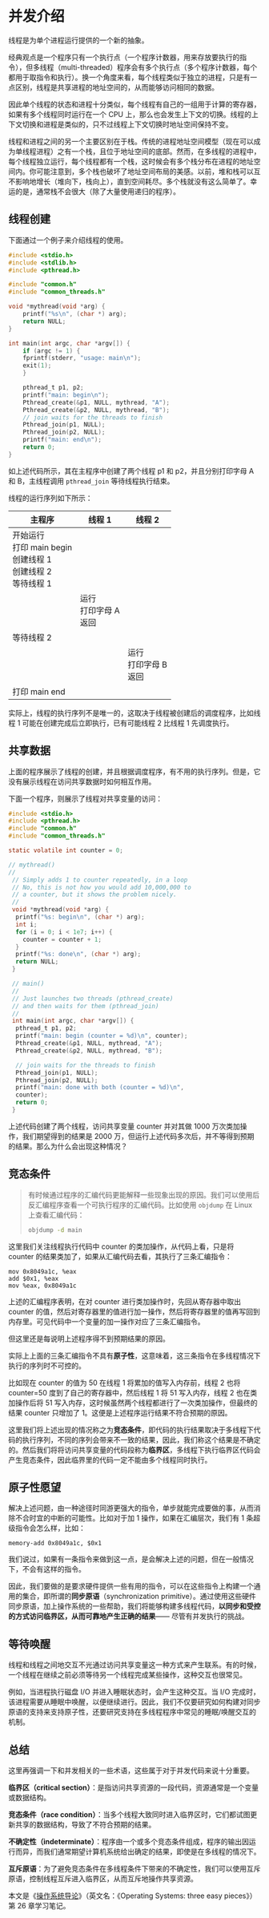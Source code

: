 # 并发介绍

线程是为单个进程运行提供的一个新的抽象。

经典观点是一个程序只有一个执行点（一个程序计数器，用来存放要执行的指令），但多线程（multi-threaded）程序会有多个执行点（多个程序计数器，每个都用于取指令和执行）。换一个角度来看，每个线程类似于独立的进程，只是有一点区别，线程是共享进程的地址空间的，从而能够访问相同的数据。

因此单个线程的状态和进程十分类似，每个线程有自己的一组用于计算的寄存器，如果有多个线程同时运行在一个 CPU 上，那么也会发生上下文的切换。线程的上下文切换和进程是类似的，只不过线程上下文切换时地址空间保持不变。



线程和进程之间的另一个主要区别在于栈。传统的进程地址空间模型（现在可以成为单线程进程）之有一个栈，且位于地址空间的底部。然而，在多线程的进程中，每个线程独立运行，每个线程都有一个栈，这时候会有多个栈分布在进程的地址空间内。你可能注意到，多个栈也破坏了地址空间布局的美感。以前，堆和栈可以互不影响地增长（堆向下，栈向上），直到空间耗尽。多个栈就没有这么简单了。幸运的是，通常栈不会很大（除了大量使用递归的程序）。

## 线程创建

下面通过一个例子来介绍线程的使用。

```c
#include <stdio.h>
#include <stdlib.h>
#include <pthread.h>

#include "common.h"
#include "common_threads.h"

void *mythread(void *arg) {
    printf("%s\n", (char *) arg);
    return NULL;
}

int main(int argc, char *argv[]) {                    
    if (argc != 1) {
	fprintf(stderr, "usage: main\n");
	exit(1);
    }

    pthread_t p1, p2;
    printf("main: begin\n");
    Pthread_create(&p1, NULL, mythread, "A"); 
    Pthread_create(&p2, NULL, mythread, "B");
    // join waits for the threads to finish
    Pthread_join(p1, NULL); 
    Pthread_join(p2, NULL); 
    printf("main: end\n");
    return 0;
}
```

如上述代码所示，其在主程序中创建了两个线程 p1 和 p2，并且分别打印字母 A 和 B，主线程调用 `pthread_join` 等待线程执行结束。

线程的运行序列如下所示：

| 主程序                                                       | 线程 1                         | 线程 2                         |
| ------------------------------------------------------------ | ------------------------------ | ------------------------------ |
| 开始运行<br />打印 main begin<br />创建线程 1<br />创建线程 2<br />等待线程 1 |                                |                                |
|                                                              | 运行<br />打印字母 A<br />返回 |                                |
| 等待线程 2                                                   |                                |                                |
|                                                              |                                | 运行<br />打印字母 B<br />返回 |
| 打印 main end                                                |                                |                                |

实际上，线程的执行序列不是唯一的，这取决于线程被创建后的调度程序，比如线程 1 可能在创建完成后立即执行，已有可能线程 2 比线程 1 先调度执行。

## 共享数据

上面的程序展示了线程的创建，并且根据调度程序，有不用的执行序列。但是，它没有展示线程在访问共享数据时如何相互作用。

下面一个程序，则展示了线程对共享变量的访问：

```c
#include <stdio.h>
#include <pthread.h>
#include "common.h"
#include "common_threads.h"

static volatile int counter = 0;

// mythread()
//
 // Simply adds 1 to counter repeatedly, in a loop
 // No, this is not how you would add 10,000,000 to
 // a counter, but it shows the problem nicely.
 //
 void *mythread(void *arg) {
  printf("%s: begin\n", (char *) arg);
  int i;
  for (i = 0; i < 1e7; i++) {
    counter = counter + 1;
  }
  printf("%s: done\n", (char *) arg);
  return NULL;
 }

 // main()
 //
 // Just launches two threads (pthread_create)
 // and then waits for them (pthread_join)
 //
 int main(int argc, char *argv[]) {
  pthread_t p1, p2;
  printf("main: begin (counter = %d)\n", counter);
  Pthread_create(&p1, NULL, mythread, "A");
  Pthread_create(&p2, NULL, mythread, "B");

  // join waits for the threads to finish
  Pthread_join(p1, NULL);
  Pthread_join(p2, NULL);
  printf("main: done with both (counter = %d)\n",
  counter);
  return 0;
 }
```

上述代码创建了两个线程，访问共享变量 counter 并对其做 1000 万次类加操作，我们期望得到的结果是 2000 万，但运行上述代码多次后，并不等得到预期的结果。那么为什么会出现这种情况？

## 竞态条件

> 有时候通过程序的汇编代码更能解释一些现象出现的原因。我们可以使用后反汇编程序查看一个可执行程序的汇编代码。比如使用 `objdump` 在 Linux 上查看汇编代码：
>
> ```bash
> objdump -d main
> ```

这里我们关注线程执行代码中 counter 的类加操作，从代码上看，只是将 counter 的结果类加了，如果从汇编代码去看，其执行了三条汇编指令：

```assembly
mov 0x8049a1c, %eax
add $0x1, %eax
mov %eax, 0x8049a1c
```

上述的汇编程序表明，在对 counter 进行类加操作时，先回从寄存器中取出 counter 的值，然后对寄存器里的值进行加一操作，然后将寄存器里的值再写回到内存里。可见代码中一个变量的加一操作对应了三条汇编指令。

但这里还是每说明上述程序得不到预期结果的原因。

实际上上面的三条汇编指令不具有**原子性**，这意味着，这三条指令在多线程情况下执行的序列时不可控的。

比如现在 counter 的值为 50 在线程 1 将累加的值写入内存前，线程 2 也将 counter=50 度到了自己的寄存器中，然后线程 1 将 51 写入内存，线程 2 也在类加操作后将 51 写入内存，这时候虽然两个线程都进行了一次类加操作，但最终的结果 counter 只增加了 1。这便是上述程序运行结果不符合预期的原因。



这里我们将上述出现的情况称之为**竞态条件**，即代码的执行结果取决于多线程下代码的执行序列，不同的序列会带来不一致的结果，因此，我们称这个结果是不确定的。然后我们将将访问共享变量的代码段称为**临界区**，多线程下执行临界区代码会产生竞态条件，因此临界里的代码一定不能由多个线程同时执行。

## 原子性愿望

解决上述问题，由一种途径时同游更强大的指令，单步就能完成要做的事，从而消除不合时宜的中断的可能性。比如对于加 1 操作，如果在汇编层次，我们有 1 条超级指令会怎么样，比如：

```assembly
memory-add 0x8049a1c, $0x1
```

我们说过，如果有一条指令来做到这一点，是会解决上述的问题，但在一般情况下，不会有这样的指令。

因此，我们要做的是要求硬件提供一些有用的指令，可以在这些指令上构建一个通用的集合，即所谓的**同步原语**（synchronization primitive）。通过使用这些硬件同步原语，加上操作系统的一些帮助，我们将能够构建多线程代码，**以同步和受控的方式访问临界区，从而可靠地产生正确的结果**—— 尽管有并发执行的挑战。

## 等待唤醒

线程和线程之间地交互不光通过访问共享变量这一种方式来产生联系。有的时候，一个线程在继续之前必须等待另一个线程完成某些操作，这种交互也很常见。

例如，当进程执行磁盘 I/O 并进入睡眠状态时，会产生这种交互。当 I/O 完成时，该进程需要从睡眠中唤醒，以便继续进行。因此，我们不仅要研究如何构建对同步原语的支持来支持原子性，还要研究支持在多线程程序中常见的睡眠/唤醒交互的机制。

## 总结

这里再强调一下和并发相关的一些术语，这些属于对于并发代码来说十分重要。

**临界区（critical section）**：是指访问共享资源的一段代码，资源通常是一个变量或数据结构。

**竞态条件（race condition）**：当多个线程大致同时进入临界区时，它们都试图更新共享的数据结构，导致了不符合预期的结果。

**不确定性（indeterminate）**：程序由一个或多个竞态条件组成，程序的输出因运行而异，而我们通常期望计算机系统给出确定的结果，即使是在多线程的情况下。

**互斥原语**：为了避免竞态条件在多线程条件下带来的不确定性，我们可以使用互斥原语，控制线程互斥进入临界区，从而互斥地操作共享资源。



本文是《[操作系统导论](https://weread.qq.com/web/reader/db8329d071cc7f70db8a479kc81322c012c81e728d9d180)》（英文名：《Operating Systems: three easy pieces》）第 26 章学习笔记。

